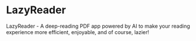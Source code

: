 # LazyReader
LazyReader - A deep-reading PDF app powered by AI to make your reading experience more efficient, enjoyable, and of course, lazier!
